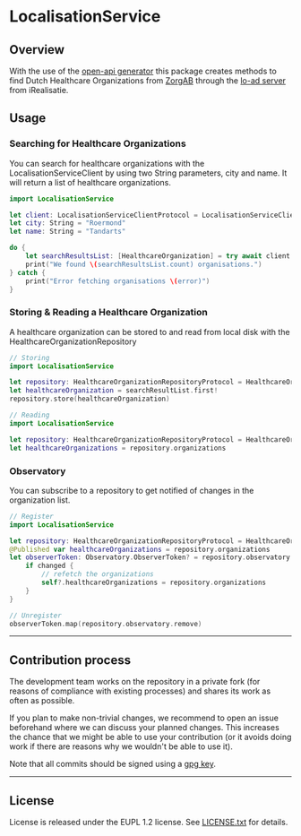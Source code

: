 # LocalisationService

## Overview

With the use of the [open-api generator](https://github.com/apple/swift-openapi-generator) this package creates methods to find Dutch Healthcare Organizations from [ZorgAB](https://www.vzvz.nl/diensten/gemeenschappelijke-diensten/zorg-ab) through the [lo-ad server](https://lo-ad.test.mgo.irealisatie.nl/docs#/) from iRealisatie. 

## Usage

### Searching for Healthcare Organizations

You can search for healthcare organizations with the LocalisationServiceClient by using two String parameters, city and name. It will return a list of healthcare organizations. 

```swift
import LocalisationService

let client: LocalisationServiceClientProtocol = LocalisationServiceClient()
let city: String = "Roermond"
let name: String = "Tandarts"

do {
	let searchResultsList: [HealthcareOrganization] = try await client.searchHealthcareOrganizations(city: city, name: name)
	print("We found \(searchResultsList.count) organisations.")
} catch {
	print("Error fetching organisations \(error)")
}
```

### Storing & Reading a Healthcare Organization

A healthcare organization can be stored to and read from local disk with the HealthcareOrganizationRepository

```swift
// Storing
import LocalisationService

let repository: HealthcareOrganizationRepositoryProtocol = HealthcareOrganizationRepository()
let healthcareOrganization = searchResultList.first!
repository.store(healthcareOrganization)

```

```swift
// Reading
import LocalisationService

let repository: HealthcareOrganizationRepositoryProtocol = HealthcareOrganizationRepository()
let healthcareOrganizations = repository.organizations

```

### Observatory

You can subscribe to a repository to get notified of changes in the organization list.

```swift
// Register
import LocalisationService

let repository: HealthcareOrganizationRepositoryProtocol = HealthcareOrganizationRepository()
@Published var healthcareOrganizations = repository.organizations
let observerToken: Observatory.ObserverToken? = repository.observatory.append { [weak self] changed in
	if changed {
		// refetch the organizations
		self?.healthcareOrganizations = repository.organizations
	}
}

// Unregister
observerToken.map(repository.observatory.remove)

```

---

## Contribution process

The development team works on the repository in a private fork (for reasons of compliance with existing processes) and shares its work as often as possible.

If you plan to make non-trivial changes, we recommend to open an issue beforehand where we can discuss your planned changes. This increases the chance that we might be able to use your contribution (or it avoids doing work if there are reasons why we wouldn't be able to use it).

Note that all commits should be signed using a [gpg key](https://docs.github.com/en/authentication/managing-commit-signature-verification/adding-a-gpg-key-to-your-github-account).

--- 

## License

License is released under the EUPL 1.2 license. See [LICENSE.txt](https://github.com/minvws/nl-mgo-app-ios-private/blob/main/Packages/LocalisationService/LICENSE.txt) for details.
